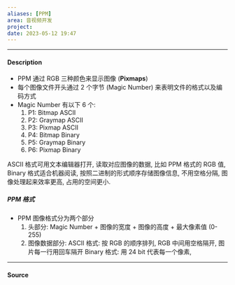 ```yaml
---
aliases: [PPM]
area: 音视频开发
project: 
date: 2023-05-12 19:47
---
```

---
#### Description
- PPM 通过 RGB 三种颜色来显示图像 (**Pixmaps**)
- 每个图像文件开头通过 2 个字节 (Magic Number) 来表明文件的格式以及编码方式
- Magic Number 有以下 6 个:
    1. P1: Bitmap ASCII
    2. P2: Graymap ASCII
    3. P3: Pixmap ASCII
    4. P4: Bitmap Binary
    5. P5: Graymap Binary
    6. P6: Pixmap Binary

ASCII 格式可用文本编辑器打开, 读取对应图像的数据, 比如 PPM 格式的 RGB 值, Binary 格式适合机器阅读, 按照二进制的形式顺序存储图像信息, 不用空格分隔, 图像处理起来效率更高, 占用的空间更小.
##### PPM 格式
- PPM 图像格式分为两个部分
    1. 头部分: Magic Number + 图像的宽度 + 图像的高度 + 最大像素值 (0-255)
    2. 图像数据部分: 
        ASCII 格式: 按 RGB 的顺序排列, RGB 中间用空格隔开, 图片每一行用回车隔开
        Binary 格式: 用 24 bit 代表每一个像素, 
---
#### Source
